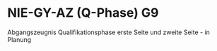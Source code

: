 ﻿# NIE-GY-AZ (Q-Phase) G9

Abgangszeugnis Qualifikationsphase erste Seite und zweite Seite - in Planung